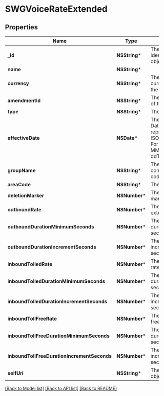 # SWGVoiceRateExtended

## Properties
Name | Type | Description | Notes
------------ | ------------- | ------------- | -------------
**_id** | **NSString*** | The globally unique identifier for the object. | [optional] 
**name** | **NSString*** |  | [optional] 
**currency** | **NSString*** | The ISO 4217 currency code of the voice rate. | 
**amendmentId** | **NSString*** | The amendment Id of the voice rate. | 
**type** | **NSString*** | The voice rate type. | 
**effectiveDate** | **NSDate*** | The effective date. Date time is represented as an ISO-8601 string. For example: yyyy-MM-ddTHH:mm:ss.SSSZ | 
**groupName** | **NSString*** | The group containing this area code. | 
**areaCode** | **NSString*** | The area code. | 
**deletionMarker** | **NSNumber*** | The deletion marker. | [default to @0]
**outboundRate** | **NSNumber*** | The outbound extended rate. | 
**outboundDurationMinimumSeconds** | **NSNumber*** | The minimum duration charged in seconds. | 
**outboundDurationIncrementSeconds** | **NSNumber*** | The billing duration increment in seconds. | 
**inboundTolledRate** | **NSNumber*** | The inbound tolled rate. | 
**inboundTolledDurationMinimumSeconds** | **NSNumber*** | The minimum duration charged in seconds. | 
**inboundTolledDurationIncrementSeconds** | **NSNumber*** | The billing duration increment in seconds. | 
**inboundTollFreeRate** | **NSNumber*** | The inbound toll-free rate. | 
**inboundTollFreeDurationMinimumSeconds** | **NSNumber*** | The minimum duration charged in seconds. | 
**inboundTollFreeDurationIncrementSeconds** | **NSNumber*** | The billing duration increment in seconds. | 
**selfUri** | **NSString*** | The URI for this object | [optional] 

[[Back to Model list]](../README.md#documentation-for-models) [[Back to API list]](../README.md#documentation-for-api-endpoints) [[Back to README]](../README.md)


